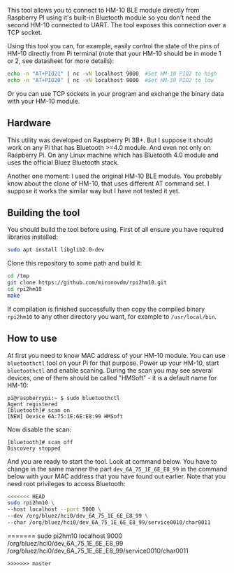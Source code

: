 This tool allows you to connect to HM-10 BLE module directly from Raspberry 
PI using it's built-in Bluetooth module so you don't need the second HM-10 
connected to UART. The tool exposes this connection over a TCP socket.

Using this tool you can, for example, easily control the state of the pins 
of HM-10 directly from Pi terminal (note that your HM-10 should be in mode 
1 or 2, see datasheet for more details):

```bash
echo -n "AT+PIO21" | nc -vN localhost 9000  #Set HM-10 PIO2 to high
echo -n "AT+PIO20" | nc -vN localhost 9000  #Set HM-10 PIO2 to low
```

Or you can use TCP sockets in your program and exchange the binary data 
with your HM-10 module.


## Hardware
This utility was developed on Raspberry Pi 3B+. But I suppose it should work 
on any Pi that has Bluetooth >=4.0 module. And even not only on Raspberry Pi. 
On any Linux machine which has Bluetooth 4.0 module and uses the official Bluez 
Bluetooth stack.

Another one moment: I used the original HM-10 BLE module. You probably know 
about the clone of HM-10, that uses different AT command set. I suppose it 
works the similar way but I have not tested it yet.


## Building the tool
You should build the tool before using. First of all ensure you have required libraries installed:
```bash
sudo apt install libglib2.0-dev
```

Clone this repository to some path and build it:
```bash
cd /tmp
git clone https://github.com/mironovdm/rpi2hm10.git
cd rpi2hm10
make
```

If compilation is finished successfully then copy the compiled binary 
`rpi2hm10` to any other directory you want, for example to `/usr/local/bin`.

## How to use
At first you need to know MAC address of your HM-10 module. You can use `bluetoothctl` tool on your Pi for that purpose. Power up your HM-10, start `bluetoothctl` and enable scaning. During the scan you may see several devices, one of them should be called "HMSoft" - it is a default name for HM-10:
```
pi@raspberrypi:~ $ sudo bluetoothctl
Agent registered
[bluetooth]# scan on
[NEW] Device 6A:75:1E:6E:E8:99 HMSoft
```

Now disable the scan:
```
[bluetooth]# scan off
Discovery stopped
```

And you are ready to start the tool. Look at command below. You have to change in the same manner the part `dev_6A_75_1E_6E_E8_99` in the command below with your MAC address that you have found out earlier. Note that you need root privileges to access Bluetooth:
```bash
<<<<<<< HEAD
sudo rpi2hm10 \
--host localhost --port 5000 \
--dev /org/bluez/hci0/dev_6A_75_1E_6E_E8_99 \
--char /org/bluez/hci0/dev_6A_75_1E_6E_E8_99/service0010/char0011
```
=======
sudo pi2hm10 localhost 9000 /org/bluez/hci0/dev_6A_75_1E_6E_E8_99 /org/bluez/hci0/dev_6A_75_1E_6E_E8_99/service0010/char0011
```
>>>>>>> master
